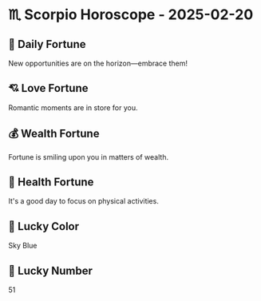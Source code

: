 # ♏ Scorpio Horoscope - 2025-02-20

## 🎯 Daily Fortune

New opportunities are on the horizon—embrace them!

## 💘 Love Fortune

Romantic moments are in store for you.

## 💰 Wealth Fortune

Fortune is smiling upon you in matters of wealth.

## 🌱 Health Fortune

It's a good day to focus on physical activities.

## 🎨 Lucky Color

Sky Blue

## 🔢 Lucky Number

51
